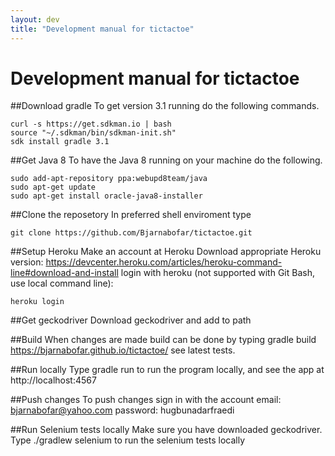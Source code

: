 ```yaml
---
layout: dev
title: "Development manual for tictactoe"
---
```

# Development manual for tictactoe

##Download gradle
To get version 3.1 running do the following commands.
~~~~~~~~
curl -s https://get.sdkman.io | bash
source "~/.sdkman/bin/sdkman-init.sh"
sdk install gradle 3.1
~~~~~~~~

##Get Java 8
To have the Java 8 running on your machine do the following.
~~~~~~~~
sudo add-apt-repository ppa:webupd8team/java
sudo apt-get update
sudo apt-get install oracle-java8-installer
~~~~~~~~

##Clone the reposetory
In preferred shell enviroment type
~~~~~~~~
git clone https://github.com/Bjarnabofar/tictactoe.git
~~~~~~~~

##Setup Heroku
Make an account at Heroku
Download appropriate Heroku version:
https://devcenter.heroku.com/articles/heroku-command-line#download-and-install
login with heroku (not supported with Git Bash, use local command line):
~~~~~~~~
heroku login
~~~~~~~~

##Get geckodriver
Download geckodriver and add to path

##Build
When changes are made build can be done by typing gradle build
https://bjarnabofar.github.io/tictactoe/  see latest tests.

##Run locally
Type gradle run to run the program locally, and see the app at http://localhost:4567

##Push changes
To push changes sign in with the account
email: bjarnabofar@yahoo.com
password: hugbunadarfraedi

##Run Selenium tests locally
Make sure you have downloaded geckodriver.
Type ./gradlew selenium to run the selenium tests locally
